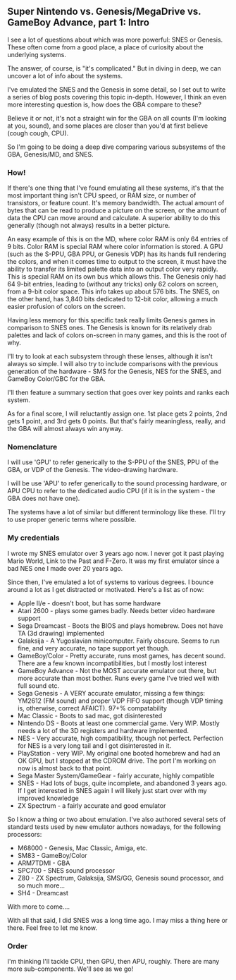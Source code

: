 ## Super Nintendo vs. Genesis/MegaDrive vs. GameBoy Advance, part 1: Intro

I see a lot of questions about which was more powerful: SNES or Genesis. These often come from a good place, a place of curiosity about the underlying systems.

The answer, of course, is "it's complicated." But in diving in deep, we can uncover a lot of info about the systems.

I've emulated the SNES and the Genesis in some detail, so I set out to write a series of blog posts covering this topic in-depth. However, I think an even more interesting question is, how does the GBA compare to these?

Believe it or not, it's not a straight win for the GBA on all counts (I'm looking at you, sound), and some places are closer than you'd at first believe (cough cough, CPU).

So I'm going to be doing a deep dive comparing various subsystems of the GBA, Genesis/MD, and SNES.

### How!

If there's one thing that I've found emulating all these systems, it's that the most important thing isn't CPU speed, or RAM size, or number of transistors, or feature count. It's memory bandwidth. The actual amount of bytes that can be read to produce a picture on the screen, or the amount of data the CPU can move around and calculate. A superior ability to do this generally (though not always) results in a better picture.

An easy example of this is on the MD, where color RAM is only 64 entries of 9 bits. Color RAM is special RAM where color information is stored. A GPU (such as the S-PPU, GBA PPU, or Genesis VDP) has its hands full rendering the colors, and when it comes time to output to the screen, it must have the ability to transfer its limited palette data into an output color very rapidly. This is special RAM on its own bus which allows this. The Genesis only had 64 9-bit entries, leading to (without any tricks) only 62 colors on screen, from a 9-bit color space. This info takes up about 576 bits. The SNES, on the other hand, has 3,840 bits dedicated to 12-bit color, allowing a much easier profusion of colors on the screen.

Having less memory for this specific task really limits Genesis games in comparison to SNES ones. The Genesis is known for its relatively drab palettes and lack of colors on-screen in many games, and this is the root of why.

I'll try to look at each subsystem through these lenses, although it isn't always so simple. I will also try to include comparisons with the previous generation of the hardware - SMS for the Genesis, NES for the SNES, and GameBoy Color/GBC for the GBA.

I'll then feature a summary section that goes over key points and ranks each system.

As for a final score, I will reluctantly assign one. 1st place gets 2 points, 2nd gets 1 point, and 3rd gets 0 points. But that's fairly meaningless, really, and the GBA will almost always win anyway.

### Nomenclature
I will use 'GPU' to refer generically to the S-PPU of the SNES, PPU of the GBA, or VDP of the Genesis. The video-drawing hardware.

I will be use 'APU' to refer generically to the sound processing hardware, or APU CPU to refer to the dedicated audio CPU (if it is in the system - the GBA does not have one).

The systems have a lot of similar but different terminology like these. I'll try to use proper generic terms where possible.

### My credentials
I wrote my SNES emulator over 3 years ago now. I never got it past playing Mario World, Link to the Past and F-Zero. It was my first emulator since a bad NES one I made over 20 years ago.

Since then, I've emulated a lot of systems to various degrees. I bounce around a lot as I get distracted or motivated. Here's a list as of now:

* Apple II/e - doesn't boot, but has some hardware
* Atari 2600 - plays some games badly. Needs better video hardware support
* Sega Dreamcast - Boots the BIOS and plays homebrew. Does not have TA (3d drawing) implemented
* Galaksija - A Yugoslavian minicomputer. Fairly obscure. Seems to run fine, and very accurate, no tape support yet though.
* GameBoy/Color - Pretty accurate, runs most games, has decent sound. There are a few known incompatibilities, but I mostly lost interest
* GameBoy Advance - Not the MOST accurate emulator out there, but more accurate than most bother. Runs every game I've tried well with full sound etc.
* Sega Genesis - A VERY accurate emulator, missing a few things: YM2612 (FM sound) and proper VDP FIFO support (though VDP timing is, otherwise, correct AFAICT). 97+% compatability
* Mac Classic - Boots to sad mac, got disinterested
* Nintendo DS - Boots at least one commercial game. Very WIP. Mostly needs a lot of the 3D registers and hardware implemented.
* NES - Very accurate, high compatibility, though not perfect. Perfection for NES is a very long tail and I got disinterested in it.
* PlayStation - very WIP. My original one booted homebrew and had an OK GPU, but I stopped at the CDROM drive. The port I'm working on now is almost back to that point.
* Sega Master System/GameGear - fairly accurate, highly compatible
* SNES - Had lots of bugs, quite incomplete, and abandoned 3 years ago. If I get interested in SNES again I will likely just start over with my improved knowledge
* ZX Spectrum - a fairly accurate and good emulator

So I know a thing or two about emulation. I've also authored several sets of standard tests used by new emulator authors nowadays, for the following processors:

* M68000 - Genesis, Mac Classic, Amiga, etc.
* SM83 - GameBoy/Color
* ARM7TDMI - GBA
* SPC700 - SNES sound processor
* Z80 - ZX Spectrum, Galaksija, SMS/GG, Genesis sound processor, and so much more...
* SH4 - Dreamcast

With more to come....

With all that said, I did SNES was a long time ago. I may miss a thing here or there. Feel free to let me know.

### Order
I'm thinking I'll tackle CPU, then GPU, then APU, roughly. There are many more sub-components. We'll see as we go! 